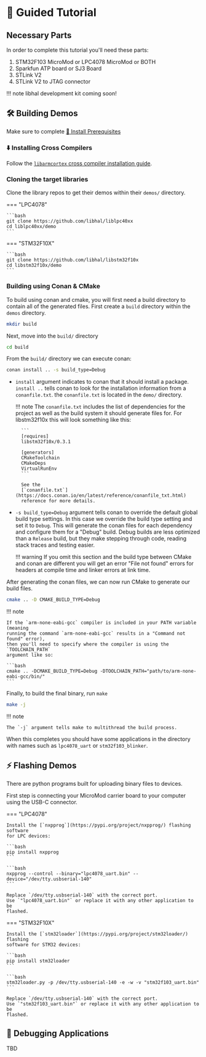 # 🏫 Guided Tutorial

## Necessary Parts

In order to complete this tutorial you'll need these parts:

1. STM32F103 MicroMod or LPC4078 MicroMod or BOTH
1. Sparkfun ATP board or SJ3 Board
1. STLink V2
1. STLink V2 to JTAG connector

!!! note
    libhal development kit coming soon!


## 🛠️ Building Demos

Make sure to complete [🧰 Install Prerequisites](prerequisites.md)

### ⬇️ Installing Cross Compilers

Follow the [`libarmcortex` cross compiler installation
guide](https://github.com/libhal/libarmcortex#installing-arm-cortex-m-cross-compiler).

### Cloning the target libraries

Clone the library repos to get their demos within their `demos/` directory.

=== "LPC4078"

    ```bash
    git clone https://github.com/libhal/liblpc40xx
    cd liblpc40xx/demo
    ```

=== "STM32F10X"

    ```bash
    git clone https://github.com/libhal/libstm32f10x
    cd libstm32f10x/demo
    ```

### Building using Conan & CMake

To build using conan and cmake, you will first need a build directory to contain
all of the generated files. First create a `build` directory within the `demos`
directory.

```bash
mkdir build
```

Next, move into the `build/` directory

```bash
cd build
```

From the `build/` directory we can execute conan:

```bash
conan install .. -s build_type=Debug
```

* `install` argument  indicates to conan that it should install a package.
  `install ..` tells conan to look for the installation information from a
  `conanfile.txt`. the `conanfile.txt` is located in the `demo/` directory.

    !!! note
        The `conanfile.txt` includes the list of dependencies for the
        project as well as the build system it should generate files for. For
        libstm32f10x this will look something like this:

        ```
        [requires]
        libstm32f10x/0.3.1

        [generators]
        CMakeToolchain
        CMakeDeps
        VirtualRunEnv
        ```

        See the
        [`conanfile.txt`](https://docs.conan.io/en/latest/reference/conanfile_txt.html)
        reference for more details.

* `-s build_type=Debug` argument tells conan to override the default global
  build type settings. In this case we override the build type setting and set
  it to `Debug`. This will generate the conan files for each dependency and
  configure them for a "Debug" build. Debug builds are less optimized than a
  `Release` build, but they make stepping through code, reading stack traces and
  testing easier.

    !!! warning
        If you omit this section and the build type between CMake and conan are
        different you will get an error "File not found" errors for headers at
        compile time and linker errors at link time.

After generating the conan files, we can now run CMake to generate our build
files.

```bash
cmake .. -D CMAKE_BUILD_TYPE=Debug
```

!!! note

    If the `arm-none-eabi-gcc` compiler is included in your PATH variable (meaning
    running the command `arm-none-eabi-gcc` results in a "Command not found" error),
    then you'll need to specify where the compiler is using the `TOOLCHAIN_PATH`
    argument like so:

    ```bash
    cmake .. -DCMAKE_BUILD_TYPE=Debug -DTOOLCHAIN_PATH="path/to/arm-none-eabi-gcc/bin/"
    ```

Finally, to build the final binary, run `make`

```bash
make -j
```

!!! note

    The `-j` argument tells make to multithread the build process.

When this completes you should have some applications in the directory with
names such as `lpc4078_uart` or `stm32f103_blinker`.

## ⚡️ Flashing Demos

There are python programs built for uploading binary files to devices.

First step is connecting your MicroMod carrier board to your computer using the
USB-C connector.

=== "LPC4078"

    Install the [`nxpprog`](https://pypi.org/project/nxpprog/) flashing software
    for LPC devices:

    ```bash
    pip install nxpprog
    ```

    ```bash
    nxpprog --control --binary="lpc4078_uart.bin" --device="/dev/tty.usbserial-140"
    ```

    Replace `/dev/tty.usbserial-140` with the correct port.
    Use `"lpc4078_uart.bin"` or replace it with any other application to be
    flashed.

=== "STM32F10X"

    Install the [`stm32loader`](https://pypi.org/project/stm32loader/) flashing
    software for STM32 devices:

    ```bash
    pip install stm32loader
    ```

    ```bash
    stm32loader.py -p /dev/tty.usbserial-140 -e -w -v "stm32f103_uart.bin"
    ```

    Replace `/dev/tty.usbserial-140` with the correct port.
    Use `"stm32f103_uart.bin"` or replace it with any other application to be
    flashed.


## 🐞 Debugging Applications

TBD
